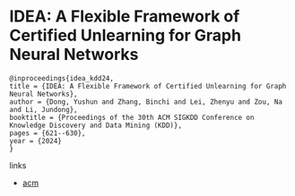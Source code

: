# IDEA: A Flexible Framework of Certified Unlearning for Graph Neural Networks

```
@inproceedings{idea_kdd24,
title = {IDEA: A Flexible Framework of Certified Unlearning for Graph Neural Networks},
author = {Dong, Yushun and Zhang, Binchi and Lei, Zhenyu and Zou, Na and Li, Jundong},
booktitle = {Proceedings of the 30th ACM SIGKDD Conference on Knowledge Discovery and Data Mining (KDD)},
pages = {621--630},
year = {2024}
}
```

links
- [acm](https://dl.acm.org/doi/10.1145/3637528.3671744)
